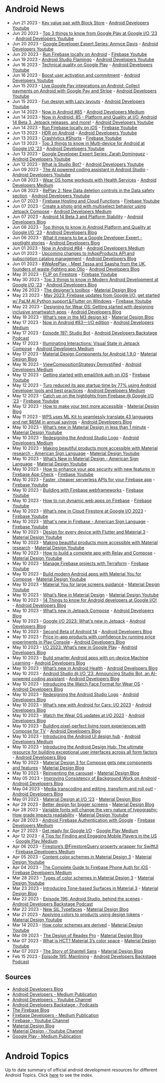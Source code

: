 # Android News

<!-- NEWS:START -->
- Jun 21 2023 - [Key value pair with Block Store](https://www.youtube.com/watch?v=qyCbWL5XkyA) - [Android Developers Youtube](https://www.youtube.com/c/AndroidDevelopers)
- Jun 20 2023 - [Top 3 things to know from Google Play at Google I/O '23](https://www.youtube.com/watch?v=tVsAGGRR4Bc) - [Android Developers Youtube](https://www.youtube.com/c/AndroidDevelopers)
- Jun 20 2023 - [Google Developer Expert Series: Annyce Davis](https://www.youtube.com/watch?v=Hp9oNDFXCvI) - [Android Developers Youtube](https://www.youtube.com/c/AndroidDevelopers)
- Jun 20 2023 - [Run Firebase locally on Android](https://www.youtube.com/watch?v=n6BatI572QM) - [Firebase Youtube](https://www.youtube.com/user/Firebase)
- Jun 19 2023 - [Android Studio Flamingo](https://www.youtube.com/watch?v=RqWKwyTlmgY) - [Android Developers Youtube](https://www.youtube.com/c/AndroidDevelopers)
- Jun 16 2023 - [Technical quality on Google Play](https://www.youtube.com/watch?v=p3B7GpSUav0) - [Android Developers Youtube](https://www.youtube.com/c/AndroidDevelopers)
- Jun 16 2023 - [Boost user activation and commitment](https://www.youtube.com/watch?v=K785Zh8_l9s) - [Android Developers Youtube](https://www.youtube.com/c/AndroidDevelopers)
- Jun 15 2023 - [Live Google Pay integrations on Android: Collect payments on Android with Google Pay and Stripe](https://www.youtube.com/watch?v=fbkfB-FAaMg) - [Android Developers Youtube](https://www.youtube.com/c/AndroidDevelopers)
- Jun 15 2023 - [Fun design with Lazy layouts](https://www.youtube.com/watch?v=-C2ApAsxZwg) - [Android Developers Youtube](https://www.youtube.com/c/AndroidDevelopers)
- Jun 14 2023 - [Now in Android #85](https://medium.com/androiddevelopers/now-in-android-85-8bdb9ce34428?source=rss----95b274b437c2---4) - [Android Developers Medium](https://medium.com/androiddevelopers)
- Jun 14 2023 - [Now in Android: 85 - Platform and Quality at I/O, Android 14 Beta 3, Jetpack releases, and more!](https://www.youtube.com/watch?v=Ck9wyUtGm1Y) - [Android Developers Youtube](https://www.youtube.com/c/AndroidDevelopers)
- Jun 14 2023 - [Run Firebase locally on iOS](https://www.youtube.com/watch?v=8cWdQY0Ksys) - [Firebase Youtube](https://www.youtube.com/user/Firebase)
- Jun 13 2023 - [HDR on Android](https://www.youtube.com/watch?v=KgC3z5K-k5k) - [Android Developers Youtube](https://www.youtube.com/c/AndroidDevelopers)
- Jun 13 2023 - [Crashlytics #Shorts](https://www.youtube.com/watch?v=SIF-0ulmDLw) - [Firebase Youtube](https://www.youtube.com/user/Firebase)
- Jun 13 2023 - [Top 3 things to know in Multi-device for Android at Google I/O '23](https://www.youtube.com/watch?v=L3gFW97pn-s) - [Android Developers Youtube](https://www.youtube.com/c/AndroidDevelopers)
- Jun 13 2023 - [Google Developer Expert Series: Zarah Dominguez](https://www.youtube.com/watch?v=qS932NaQBOo) - [Android Developers Youtube](https://www.youtube.com/c/AndroidDevelopers)
- Jun 12 2023 - [What is Studio Bot?](https://www.youtube.com/watch?v=sDdi4q0S4vI) - [Android Developers Youtube](https://www.youtube.com/c/AndroidDevelopers)
- Jun 09 2023 - [The AI powered coding assistant in Android Studio](https://www.youtube.com/watch?v=VKDt14jfq7c) - [Android Developers Youtube](https://www.youtube.com/c/AndroidDevelopers)
- Jun 08 2023 - [Wear OS home workouts with Health Services](https://medium.com/androiddevelopers/wear-os-home-workouts-with-health-services-b9951fa9e0dc?source=rss----95b274b437c2---4) - [Android Developers Medium](https://medium.com/androiddevelopers)
- Jun 08 2023 - [RePlay 2: New Data deletion controls in the Data safety section](https://www.youtube.com/watch?v=A7Pxy2OlDVU) - [Android Developers Youtube](https://www.youtube.com/c/AndroidDevelopers)
- Jun 07 2023 - [Firebase Hosting and Cloud Functions](https://www.youtube.com/watch?v=y3cMOapyRdk) - [Firebase Youtube](https://www.youtube.com/user/Firebase)
- Jun 07 2023 - [Create a photo grid with multiselect behavior using Jetpack Compose](https://medium.com/androiddevelopers/create-a-photo-grid-with-multiselect-behavior-using-jetpack-compose-9a8d588a9b63?source=rss----95b274b437c2---4) - [Android Developers Medium](https://medium.com/androiddevelopers)
- Jun 07 2023 - [Android 14 Beta 3 and Platform Stability](http://android-developers.googleblog.com/2023/06/android-14-beta-3-and-platform-stability.html) - [Android Developers Blog](https://android-developers.googleblog.com/)
- Jun 06 2023 - [Top things to know in Android Platform and Quality at Google I/O '23](http://android-developers.googleblog.com/2023/06/android-platform-and-quality-at-google-io.html) - [Android Developers Blog](https://android-developers.googleblog.com/)
- Jun 06 2023 - [What it means to be a Google Developer Expert - spotlight stories](http://android-developers.googleblog.com/2023/06/what-it-means-to-be-google-developer-expert-spotlight-stories.html) - [Android Developers Blog](https://android-developers.googleblog.com/)
- Jun 01 2023 - [Now in Android #84](https://medium.com/androiddevelopers/now-in-android-84-44ca19e4e416?source=rss----95b274b437c2---4) - [Android Developers Medium](https://medium.com/androiddevelopers)
- Jun 01 2023 - [Upcoming changes to InAppProducts API and subscription catalog management](http://android-developers.googleblog.com/2023/06/changes-to-google-play-developer-api-june-2023.html) - [Android Developers Blog](https://android-developers.googleblog.com/)
- Jun 01 2023 - [#WeArePlay - Meet Tessa and Saasha from the UK, founders of waste-fighting app Olio](http://android-developers.googleblog.com/2023/06/weareplay-meet-tessa-and-saasha-from-uk.html) - [Android Developers Blog](https://android-developers.googleblog.com/)
- May 31 2023 - [FLIP on Firestore](https://www.youtube.com/watch?v=Y6Of3AHh4os) - [Firebase Youtube](https://www.youtube.com/user/Firebase)
- May 30 2023 - [Top 3 things to know in Modern Android Development at Google I/O '23](http://android-developers.googleblog.com/2023/05/modern-android-development-at-google-io.html) - [Android Developers Blog](https://android-developers.googleblog.com/)
- May 26 2023 - [The designer’s toolbox](https://material.io/blog/designer-toolbox-figma-android-studio-relay) - [Material Design Blog](https://material.io/blog)
- May 23 2023 - [May 2023: Firebase updates from Google I/O, get started w/ PaLM AI,Python support＆Flutter on Windows](https://www.youtube.com/watch?v=AejfDKJtsjU) - [Firebase Youtube](https://www.youtube.com/user/Firebase)
- May 22 2023 - [Designing for Wear OS: Getting started with designing inclusive smartwatch apps](http://android-developers.googleblog.com/2023/05/designing-for-wear-os-getting-started-designing-inclusive-smartwatch-apps.html) - [Android Developers Blog](https://android-developers.googleblog.com/)
- May 19 2023 - [What’s new in the M3 design kit](https://material.io/blog/whats-new-design-kit) - [Material Design Blog](https://material.io/blog)
- May 17 2023 - [Now in Android #83 — I/O edition](https://medium.com/androiddevelopers/now-in-android-83-i-o-edition-39da3091df20?source=rss----95b274b437c2---4) - [Android Developers Medium](https://medium.com/androiddevelopers)
- May 17 2023 - [Episode 197: Studio Bot](http://adbackstage.libsyn.com/episode-197-studio-bot) - [Android Developers Backstage Podcast](https://adbackstage.libsyn.com/)
- May 17 2023 - [Illuminating Interactions: Visual State in Jetpack Compose](https://medium.com/androiddevelopers/illuminating-interactions-visual-state-in-jetpack-compose-188fa041b791?source=rss----95b274b437c2---4) - [Android Developers Medium](https://medium.com/androiddevelopers)
- May 17 2023 - [Material Design Components for Android 1.9.0](https://material.io/blog/android-stable-release-1-9-0) - [Material Design Blog](https://material.io/blog)
- May 16 2023 - [ViewCompositionStrategy Demystified](https://medium.com/androiddevelopers/viewcompositionstrategy-demystefied-276427152f34?source=rss----95b274b437c2---4) - [Android Developers Medium](https://medium.com/androiddevelopers)
- May 12 2023 - [Getting started with email/link auth on iOS](https://www.youtube.com/watch?v=-OK7VG7Cl8I) - [Firebase Youtube](https://www.youtube.com/user/Firebase)
- May 12 2023 - [Turo reduced its app startup time by 77% using Android Developer tools and best practices](https://medium.com/androiddevelopers/turo-reduced-its-app-startup-time-by-77-using-android-developer-tools-and-best-practices-bcf82f596bcf?source=rss----95b274b437c2---4) - [Android Developers Medium](https://medium.com/androiddevelopers)
- May 12 2023 - [Catch up on the highlights from Firebase @ Google I/O ‘23](https://www.youtube.com/watch?v=rGqj6U7SawA) - [Firebase Youtube](https://www.youtube.com/user/Firebase)
- May 12 2023 - [How to make your text more accessible](https://material.io/blog/how-to-make-text-more-accessible) - [Material Design Blog](https://material.io/blog)
- May 11 2023 - [WPS uses ML Kit to seamlessly translate 43 languages and net $65M in annual savings](http://android-developers.googleblog.com/2023/05/wps-uses-ml-kit-to-seamlessly-translate-languages-and-net-annual-savings.html) - [Android Developers Blog](https://android-developers.googleblog.com/)
- May 10 2023 - [What’s new in Material Design in less than 1 minute](https://www.youtube.com/watch?v=CTR2O3n7x-c) - [Material Design Youtube](https://www.youtube.com/c/MaterialDesign)
- May 10 2023 - [Redesigning the Android Studio Logo](https://medium.com/androiddevelopers/redesigning-the-android-studio-logo-1e44112e6293?source=rss----95b274b437c2---4) - [Android Developers Medium](https://medium.com/androiddevelopers)
- May 10 2023 - [Making beautiful products more accessible with Material research - American Sign Language](https://www.youtube.com/watch?v=vysRyD7_jMk) - [Material Design Youtube](https://www.youtube.com/c/MaterialDesign)
- May 10 2023 - [What’s New in Material Design - American Sign Language](https://www.youtube.com/watch?v=iwJaQCsX63s) - [Material Design Youtube](https://www.youtube.com/c/MaterialDesign)
- May 10 2023 - [How to enhance your app security with new features in Firebase App Check](https://www.youtube.com/watch?v=iYA0QYP9ocw) - [Firebase Youtube](https://www.youtube.com/user/Firebase)
- May 10 2023 - [Faster, cheaper serverless APIs for your Firebase app](https://www.youtube.com/watch?v=EIA58FKrA8Y) - [Firebase Youtube](https://www.youtube.com/user/Firebase)
- May 10 2023 - [Building with Firebase webframeworks](https://www.youtube.com/watch?v=YUwJqZLLjQ0) - [Firebase Youtube](https://www.youtube.com/user/Firebase)
- May 10 2023 - [How to run dynamic web apps on Firebase](https://www.youtube.com/watch?v=MhkDpZA_Ciw) - [Firebase Youtube](https://www.youtube.com/user/Firebase)
- May 10 2023 - [What’s new in Cloud Firestore at Google I/O 2023](https://www.youtube.com/watch?v=rW9MkxD5318) - [Firebase Youtube](https://www.youtube.com/user/Firebase)
- May 10 2023 - [What's new in Firebase - American Sign Language](https://www.youtube.com/watch?v=YIkmBCf8tfQ) - [Firebase Youtube](https://www.youtube.com/user/Firebase)
- May 10 2023 - [Design for every device with Flutter and Material 3](https://www.youtube.com/watch?v=CfOlY36GWYU) - [Material Design Youtube](https://www.youtube.com/c/MaterialDesign)
- May 10 2023 - [Making beautiful products more accessible with Material research](https://www.youtube.com/watch?v=k-nG86tp8oQ) - [Material Design Youtube](https://www.youtube.com/c/MaterialDesign)
- May 10 2023 - [How to build a complete app with Relay and Compose](https://www.youtube.com/watch?v=vBNmeiHlDHE) - [Material Design Youtube](https://www.youtube.com/c/MaterialDesign)
- May 10 2023 - [Manage Firebase projects with Terraform](https://www.youtube.com/watch?v=32SKh-jGXI4) - [Firebase Youtube](https://www.youtube.com/user/Firebase)
- May 10 2023 - [Build modern Android apps with Material You for Compose](https://www.youtube.com/watch?v=tu0UtDGC31A) - [Material Design Youtube](https://www.youtube.com/c/MaterialDesign)
- May 10 2023 - [Material You for large screens guidance](https://www.youtube.com/watch?v=wP-xAPIyqLY) - [Material Design Youtube](https://www.youtube.com/c/MaterialDesign)
- May 10 2023 - [What’s New in Material Design](https://www.youtube.com/watch?v=vnDhq8W98O4) - [Material Design Youtube](https://www.youtube.com/c/MaterialDesign)
- May 10 2023 - [14 Things to know for Android developers at Google I/O!](http://android-developers.googleblog.com/2023/05/14-things-to-know-for-android-developers-google-io.html) - [Android Developers Blog](https://android-developers.googleblog.com/)
- May 10 2023 - [What’s new in Jetpack Compose](http://android-developers.googleblog.com/2023/05/whats-new-in-jetpack-compose.html) - [Android Developers Blog](https://android-developers.googleblog.com/)
- May 10 2023 - [Google I/O 2023: What's new in Jetpack](http://android-developers.googleblog.com/2023/05/whats-new-in-jetpack-io-2023.html) - [Android Developers Blog](https://android-developers.googleblog.com/)
- May 10 2023 - [Second Beta of Android 14](http://android-developers.googleblog.com/2023/05/android-14-beta-2.html) - [Android Developers Blog](https://android-developers.googleblog.com/)
- May 10 2023 - [Price in-app products with confidence by running price experiments in Play Console](http://android-developers.googleblog.com/2023/05/price-experiments-in-play-console.html) - [Android Developers Blog](https://android-developers.googleblog.com/)
- May 10 2023 - [I/O 2023: What’s new in Google Play](http://android-developers.googleblog.com/2023/05/io-2023-whats-new-in-google-play.html) - [Android Developers Blog](https://android-developers.googleblog.com/)
- May 10 2023 - [Build smarter Android apps with on-device Machine Learning](http://android-developers.googleblog.com/2023/05/build-smarter-android-apps-with-on-device-machine-learning.html) - [Android Developers Blog](https://android-developers.googleblog.com/)
- May 10 2023 - [What’s new in Android Health](http://android-developers.googleblog.com/2023/05/whats-new-in-android-health.html) - [Android Developers Blog](https://android-developers.googleblog.com/)
- May 10 2023 - [Android Studio @ I/O ‘23: Announcing Studio Bot, an AI-powered coding assistant](http://android-developers.googleblog.com/2023/05/android-studio-io-23-announcing-studio-bot.html) - [Android Developers Blog](https://android-developers.googleblog.com/)
- May 10 2023 - [Introducing the Watch Face Format for Wear OS](http://android-developers.googleblog.com/2023/05/introducing-watch-face-format-for-wear-os.html) - [Android Developers Blog](https://android-developers.googleblog.com/)
- May 10 2023 - [Redesigning the Android Studio Logo](http://android-developers.googleblog.com/2023/05/redesigning-android-studio-logo.html) - [Android Developers Blog](https://android-developers.googleblog.com/)
- May 10 2023 - [What’s new with Android for Cars: I/O 2023](http://android-developers.googleblog.com/2023/05/whats-new-with-android-for-cars.html) - [Android Developers Blog](https://android-developers.googleblog.com/)
- May 10 2023 - [Watch the Wear OS updates at I/O 2023](http://android-developers.googleblog.com/2023/05/watch-out-wear-os-updates-at-io-2023.html) - [Android Developers Blog](https://android-developers.googleblog.com/)
- May 10 2023 - [Building pixel-perfect living room experiences with Compose for TV](http://android-developers.googleblog.com/2023/05/building-pixel-perfect-living-room-experiences-compose-for-tv.html) - [Android Developers Blog](https://android-developers.googleblog.com/)
- May 10 2023 - [Introducing the Android UI design hub](https://medium.com/androiddevelopers/introducing-the-android-ui-design-hub-31d000186196?source=rss----95b274b437c2---4) - [Android Developers Medium](https://medium.com/androiddevelopers)
- May 10 2023 - [Introducing the Android Design Hub: The ultimate resource for building exceptional user interfaces across all form factors](http://android-developers.googleblog.com/2023/05/introducing-android-ui-design-hub.html) - [Android Developers Blog](https://android-developers.googleblog.com/)
- May 10 2023 - [Material Design 3 for Compose gets new components and features](https://material.io/blog/material-3-compose-1-1) - [Material Design Blog](https://material.io/blog)
- May 10 2023 - [Reinventing the carousel](https://material.io/blog/material-3-carousel-research-design) - [Material Design Blog](https://material.io/blog)
- May 05 2023 - [Improving Consistency of Background Work on Android](http://android-developers.googleblog.com/2023/05/improving-consistency-of-background-work-on-android.html) - [Android Developers Blog](https://android-developers.googleblog.com/)
- May 04 2023 - [Media transcoding and editing, transform and roll out!](http://android-developers.googleblog.com/2023/05/media-transcoding-and-editing-transform-and-roll-out.html) - [Android Developers Blog](https://android-developers.googleblog.com/)
- May 01 2023 - [Material Design at I/O ‘23](https://material.io/blog/material-google-io23) - [Material Design Blog](https://material.io/blog)
- Apr 29 2023 - [Better design for bigger screens](https://material.io/blog/material-you-large-screens) - [Material Design Blog](https://material.io/blog)
- Apr 28 2023 - [Variable fonts will change the very nature of typography: How grade impacts readability](https://www.youtube.com/watch?v=yrhnKUD-J9c) - [Material Design Youtube](https://www.youtube.com/c/MaterialDesign)
- Apr 28 2023 - [Android Firebase Authentication with Google](https://medium.com/firebase-developers/android-firebase-authentication-with-google-1c2f6ca3a738?source=rss----8e8b7dc6774d---4) - [Firebase Developers Medium](https://medium.com/firebase-developers)
- Apr 27 2023 - [Get ready for Google I/O](https://medium.com/googleplaydev/get-ready-for-google-i-o-d08acfc967e9?source=rss----1f8baa23933d---4) - [Google Play Medium](https://medium.com/googleplaydev)
- Apr 12 2023 - [4 Tips for Finding and Engaging Mobile Players in the US](https://medium.com/googleplaydev/4-tips-for-finding-and-engaging-mobile-players-in-the-us-a15ef286b997?source=rss----1f8baa23933d---4) - [Google Play Medium](https://medium.com/googleplaydev)
- Apr 06 2023 - [Firestore’s @FirestoreQuery property wrapper for SwiftUI](https://medium.com/firebase-developers/firestorequery-swiftui-the-easiest-way-to-listen-for-real-time-updates-32f436cfa26b?source=rss----8e8b7dc6774d---4) - [Firebase Developers Medium](https://medium.com/firebase-developers)
- Apr 05 2023 - [Content color schemes in Material Design 3](https://www.youtube.com/watch?v=oGBtLu5e05U) - [Material Design Youtube](https://www.youtube.com/c/MaterialDesign)
- Apr 04 2023 - [The Complete Guide to Firebase Phone Auth for iOS](https://medium.com/firebase-developers/the-complete-guide-to-firebase-phone-auth-for-ios-beb5bee788c5?source=rss----8e8b7dc6774d---4) - [Firebase Developers Medium](https://medium.com/firebase-developers)
- Mar 28 2023 - [Types of color schemes in Material Design 3](https://www.youtube.com/watch?v=Ga8UCAgfFf8) - [Material Design Youtube](https://www.youtube.com/c/MaterialDesign)
- Mar 23 2023 - [Introducing Tone-based Surfaces in Material 3](https://material.io/blog/tone-based-surface-color-m3) - [Material Design Blog](https://material.io/blog)
- Mar 22 2023 - [Episode 196: Android Studio, behind the scenes](http://adbackstage.libsyn.com/episode-196-android-studio-behind-the-scenes) - [Android Developers Backstage Podcast](https://adbackstage.libsyn.com/)
- Mar 22 2023 - [New SIL Typefaces](https://material.io/blog/sil-typefaces) - [Material Design Blog](https://material.io/blog)
- Mar 21 2023 - [Applying colors to products using design tokens](https://www.youtube.com/watch?v=KKxpJpbEwew) - [Material Design Youtube](https://www.youtube.com/c/MaterialDesign)
- Mar 14 2023 - [How color schemes are derived](https://www.youtube.com/watch?v=i-GN0d76e-Y) - [Material Design Youtube](https://www.youtube.com/c/MaterialDesign)
- Mar 09 2023 - [The Design of Readex Pro](https://material.io/blog/readex-pro-legibility-arabic-type-design) - [Material Design Blog](https://material.io/blog)
- Mar 07 2023 - [What is HCT? Material 3’s color space](https://www.youtube.com/watch?v=tw6cOcY_xtM) - [Material Design Youtube](https://www.youtube.com/c/MaterialDesign)
- Mar 07 2023 - [The Story of Shantell Sans](https://material.io/blog/shantell-martin-variable-font) - [Material Design Blog](https://material.io/blog)
- Feb 15 2023 - [Episode 195: Mainlining](http://adbackstage.libsyn.com/episode-195-mainlining) - [Android Developers Backstage Podcast](https://adbackstage.libsyn.com/)<!-- NEWS:END -->

## Sources

* [Android Developers Blog](https://android-developers.googleblog.com/)
* [Android Developers - Medium Publication](https://medium.com/androiddevelopers)
* [Android Developers - Youtube Channel](https://www.youtube.com/c/AndroidDevelopers)
* [Android Developers Backstage - Podcasts](https://adbackstage.libsyn.com/)
* [The Firebase Blog](https://firebase.googleblog.com/)
* [Firebase Developers - Medium Publication](https://medium.com/firebase-developers)
* [Firebase - Youtube Channel](https://www.youtube.com/user/Firebase)
* [Material Design Blog](https://material.io/blog)
* [Material Design - Youtube Channel](https://www.youtube.com/c/MaterialDesign)
* [Google Play - Medium Publication](https://medium.com/googleplaydev)

# Android Topics
Up to date summary of official android development resources for different Android Topics. Click [here](https://androidtopicsindex.dipien.com/) to see the index.

